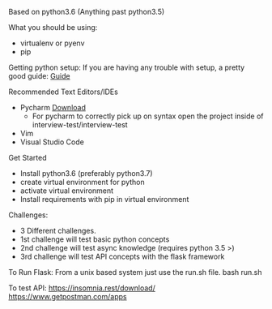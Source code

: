 Based on python3.6 (Anything past python3.5)

What you should be using:
* virtualenv or pyenv
* pip

Getting python setup:
If you are having any trouble with setup, a pretty good guide: [Guide](https://chriswarrick.com/blog/2017/07/03/setting-up-a-python-development-environment/)

Recommended Text Editors/IDEs
* Pycharm [Download](https://www.jetbrains.com/pycharm/)
    * For pycharm to correctly pick up on syntax open the project inside of interview-test/interview-test
* Vim
* Visual Studio Code

Get Started
* Install python3.6 (preferably python3.7)
* create virtual environment for python
* activate virtual environment
* Install requirements with pip in virtual environment

Challenges:
* 3 Different challenges.
* 1st challenge will test basic python concepts
* 2nd challenge will test async knowledge (requires python 3.5 >)
* 3rd challenge will test API concepts with the flask framework


To Run Flask:
From a unix based system just use the run.sh file.
bash run.sh

To test API:
https://insomnia.rest/download/
https://www.getpostman.com/apps